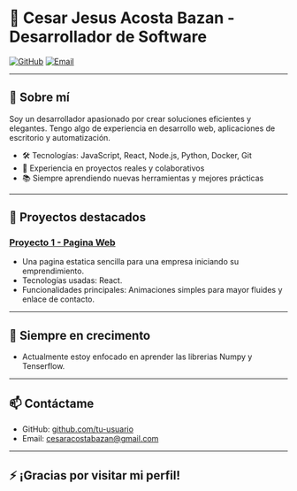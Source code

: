 # 🚀 Cesar Jesus Acosta Bazan - Desarrollador de Software
[![GitHub](https://img.shields.io/badge/GitHub-181717?style=for-the-badge&logo=github&logoColor=white)](https://github.com/CesarAcosta93)
[![Email](https://img.shields.io/badge/Email-D14836?style=for-the-badge&logo=gmail&logoColor=white)](mailto:cesaracostabazan@gmail.com)

---

## 👋 Sobre mí

Soy un desarrollador apasionado por crear soluciones eficientes y elegantes. Tengo algo de experiencia en desarrollo web, aplicaciones de escritorio y automatización.

- 🛠 Tecnologías: JavaScript, React, Node.js, Python, Docker, Git
- 💼 Experiencia en proyectos reales y colaborativos
- 📚 Siempre aprendiendo nuevas herramientas y mejores prácticas

---

## 💼 Proyectos destacados

### [Proyecto 1 - Pagina Web](https://www.mahensa.com)
- Una pagina estatica sencilla para una empresa iniciando su emprendimiento.
- Tecnologías usadas: React.
- Funcionalidades principales: Animaciones simples para mayor fluides y enlace de contacto.

---

## 🌱 Siempre en crecimento

- Actualmente estoy enfocado en aprender las librerias Numpy y Tenserflow.

---

## 📫 Contáctame


- GitHub: [github.com/tu-usuario](https://github.com/CesarAcosta93)
- Email: cesaracostabazan@gmail.com

---

## ⚡ ¡Gracias por visitar mi perfil!

<!--
**CesarAcosta93/CesarAcosta93** is a ✨ _special_ ✨ repository because its `README.md` (this file) appears on your GitHub profile.

Here are some ideas to get you started:

- 🔭 I’m currently working on ...
- 🌱 I’m currently learning ...
- 👯 I’m looking to collaborate on ...
- 🤔 I’m looking for help with ...
- 💬 Ask me about ...
- 📫 How to reach me: ...
- 😄 Pronouns: ...
- ⚡ Fun fact: ...

### [Proyecto 2 - Nombre del Proyecto](https://github.com/tu-usuario/proyecto2)
- Descripción breve del proyecto.
- Tecnologías usadas: Python, Flask, SQLite.
- Funcionalidades principales: API para manejo de datos, interfaz sencilla.

### [Proyecto 3 - Nombre del Proyecto](https://github.com/tu-usuario/proyecto3)
- Descripción breve del proyecto.
- Tecnologías usadas: Docker, Kubernetes.
- Funcionalidades principales: Despliegue automático y escalabilidad.

-->
